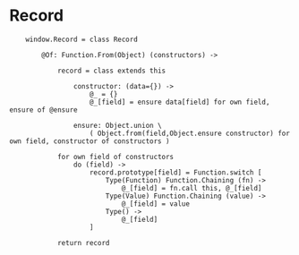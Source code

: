 # Record

		
		window.Record = class Record
		
			@Of: Function.From(Object) (constructors) -> 
			
				record = class extends this
				
					constructor: (data={}) ->
						@_ = {}
						@_[field] = ensure data[field] for own field, ensure of @ensure
					
					ensure: Object.union \
						( Object.from(field,Object.ensure constructor) for own field, constructor of constructors )
				
				for own field of constructors
					do (field) ->
						record.prototype[field] = Function.switch [
							Type(Function) Function.Chaining (fn) ->
								@_[field] = fn.call this, @_[field]
							Type(Value) Function.Chaining (value) ->
								@_[field] = value
							Type() ->
								@_[field]
						]
				
				return record
					
